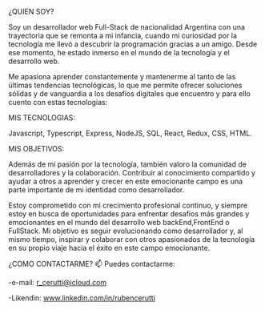 ¿QUIEN SOY? 

Soy un desarrollador web Full-Stack de nacionalidad Argentina con una trayectoria que se remonta a mi infancia, 
cuando mi curiosidad por la tecnología me llevó a descubrir la programación gracias a un amigo. Desde ese momento, 
he estado inmerso en el mundo de la tecnología y el desarrollo web.

Me apasiona aprender constantemente y mantenerme al tanto de las últimas tendencias tecnológicas, 
lo que me permite ofrecer soluciones sólidas y de vanguardia a los desafíos digitales que encuentro 
y para ello cuento con estas tecnologias:

MIS TECNOLOGIAS:

Javascript, 
Typescript, 
Express, 
NodeJS, 
SQL, 
React, 
Redux, 
CSS, 
HTML.


MIS OBJETIVOS: 

Además de mi pasión por la tecnología, también valoro la comunidad de desarrolladores y la colaboración. 
Contribuir al conocimiento compartido y ayudar a otros a aprender y crecer en este emocionante campo es una 
parte importante de mi identidad como desarrollador.

Estoy comprometido con mi crecimiento profesional continuo, y siempre estoy en busca de oportunidades para enfrentar 
desafíos más grandes y emocionantes en el mundo del desarrollo web backEnd,FrontEnd o FullStack. 
Mi objetivo es seguir evolucionando como desarrollador y, al mismo tiempo, inspirar y colaborar con otros apasionados 
de la tecnología en su propio viaje hacia el éxito en este campo emocionante.

¿COMO CONTACTARME? 📫 
Puedes contactarme: 

-e-mail: r_cerutti@icloud.com 

-Likendin: www.linkedin.com/in/rubencerutti
